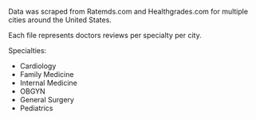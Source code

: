 Data was scraped from Ratemds.com and Healthgrades.com for multiple cities around the United States. 

Each file represents doctors reviews per specialty per city. 

Specialties:
- Cardiology
- Family Medicine
- Internal Medicine
- OBGYN
- General Surgery
- Pediatrics
